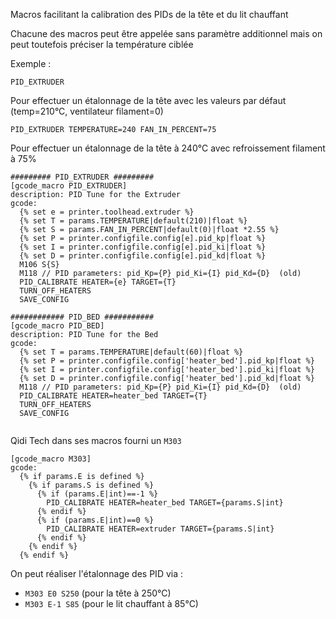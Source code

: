 Macros facilitant la calibration des PIDs de la tête et du lit chauffant

Chacune des macros peut être appelée sans paramètre additionnel mais on peut toutefois préciser la température ciblée

Exemple :
```
PID_EXTRUDER
```
Pour effectuer un étalonnage de la tête avec les valeurs par défaut (temp=210°C, ventilateur filament=0)

```
PID_EXTRUDER TEMPERATURE=240 FAN_IN_PERCENT=75
```
Pour effectuer un étalonnage de la tête à 240°C avec refroissement filament à 75%

```
######### PID_EXTRUDER #########
[gcode_macro PID_EXTRUDER]
description: PID Tune for the Extruder
gcode:
  {% set e = printer.toolhead.extruder %}
  {% set T = params.TEMPERATURE|default(210)|float %}
  {% set S = params.FAN_IN_PERCENT|default(0)|float *2.55 %}
  {% set P = printer.configfile.config[e].pid_kp|float %}
  {% set I = printer.configfile.config[e].pid_ki|float %}
  {% set D = printer.configfile.config[e].pid_kd|float %}
  M106 S{S}
  M118 // PID parameters: pid_Kp={P} pid_Ki={I} pid_Kd={D}  (old)
  PID_CALIBRATE HEATER={e} TARGET={T}
  TURN_OFF_HEATERS
  SAVE_CONFIG

############ PID_BED ###########
[gcode_macro PID_BED]
description: PID Tune for the Bed
gcode:
  {% set T = params.TEMPERATURE|default(60)|float %}
  {% set P = printer.configfile.config['heater_bed'].pid_kp|float %}
  {% set I = printer.configfile.config['heater_bed'].pid_ki|float %}
  {% set D = printer.configfile.config['heater_bed'].pid_kd|float %}
  M118 // PID parameters: pid_Kp={P} pid_Ki={I} pid_Kd={D}  (old)
  PID_CALIBRATE HEATER=heater_bed TARGET={T}
  TURN_OFF_HEATERS
  SAVE_CONFIG
 
```

Qidi Tech dans ses macros fourni un `M303`

```
[gcode_macro M303]
gcode:
  {% if params.E is defined %}
    {% if params.S is defined %}
      {% if (params.E|int)==-1 %} 
        PID_CALIBRATE HEATER=heater_bed TARGET={params.S|int}
      {% endif %}
      {% if (params.E|int)==0 %}
        PID_CALIBRATE HEATER=extruder TARGET={params.S|int}
      {% endif %}
    {% endif %}
  {% endif %}
```

On peut réaliser l'étalonnage des PID via :
- `M303 E0 S250` (pour la tête à 250°C)
- `M303 E-1 S85` (pour le lit chauffant à 85°C)


